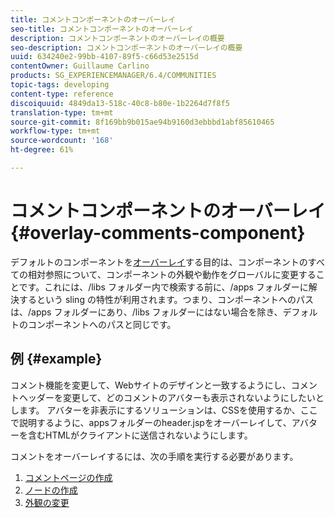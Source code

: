 ```yaml
---
title: コメントコンポーネントのオーバーレイ
seo-title: コメントコンポーネントのオーバーレイ
description: コメントコンポーネントのオーバーレイの概要
seo-description: コメントコンポーネントのオーバーレイの概要
uuid: 634240e2-99bb-4107-89f5-c66d53e2515d
contentOwner: Guillaume Carlino
products: SG_EXPERIENCEMANAGER/6.4/COMMUNITIES
topic-tags: developing
content-type: reference
discoiquuid: 4849da13-518c-40c8-b80e-1b2264d7f8f5
translation-type: tm+mt
source-git-commit: 8f169bb9b015ae94b9160d3ebbbd1abf85610465
workflow-type: tm+mt
source-wordcount: '168'
ht-degree: 61%

---
```



# コメントコンポーネントのオーバーレイ  {#overlay-comments-component}

デフォルトのコンポーネントを[オーバーレイ](client-customize.md#overlays)する目的は、コンポーネントのすべての相対参照について、コンポーネントの外観や動作をグローバルに変更することです。これには、/libs フォルダー内で検索する前に、/apps フォルダーに解決するという sling の特性が利用されます。つまり、コンポーネントへのパスは、/apps フォルダーにあり、/libs フォルダーにはない場合を除き、デフォルトのコンポーネントへのパスと同じです。

## 例 {#example}

コメント機能を変更して、Webサイトのデザインと一致するようにし、コメントヘッダーを変更して、どのコメントのアバターも表示されないようにしたいとします。 アバターを非表示にするソリューションは、CSSを使用するか、ここで説明するように、appsフォルダーのheader.jspをオーバーレイして、アバターを含むHTMLがクライアントに送信されないようにします。

コメントをオーバーレイするには、次の手順を実行する必要があります。

1. [コメントページの作成](overlay-create-comments-page.md)
1. [ノードの作成](overlay-create-nodes.md)
1. [外観の変更](overlay-alter-appearance.md)

